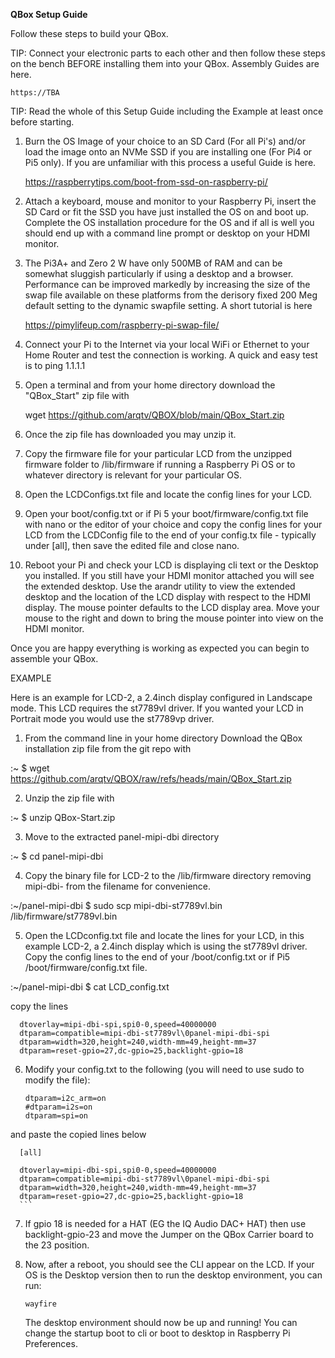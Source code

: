 **QBox Setup Guide**

Follow these steps to build your QBox.

TIP: Connect your electronic parts to each other and then follow these steps on the bench BEFORE installing them into your QBox. Assembly Guides are here.

    https://TBA

TIP: Read the whole of this Setup Guide including the Example at least once before starting.

1. Burn the OS Image of your choice to an SD Card (For all Pi's) and/or load the image onto an NVMe SSD if you are installing one (For Pi4 or Pi5 only). If you are unfamiliar with this process a useful Guide is here.

    https://raspberrytips.com/boot-from-ssd-on-raspberry-pi/

2. Attach a keyboard, mouse and monitor to your Raspberry Pi, insert the SD Card or fit the SSD you have just installed the OS on and boot up. Complete the OS installation procedure for the OS and if all is well you should end up with a command line prompt or desktop on your HDMI monitor.

3. The Pi3A+ and Zero 2 W have only 500MB of RAM and can be somewhat sluggish particularly if using a desktop and a browser. Performance can be improved markedly by increasing the size of the swap file available on these platforms from the derisory fixed 200 Meg default setting to the dynamic swapfile setting. A short tutorial is here

    https://pimylifeup.com/raspberry-pi-swap-file/
       
4. Connect your Pi to the Internet via your local WiFi or Ethernet to your Home Router and test the connection is working. A quick and easy test is to ping 1.1.1.1

5. Open a terminal and from your home directory download the "QBox_Start" zip file with

    wget https://github.com/arqtv/QBOX/blob/main/QBox_Start.zip

6. Once the zip file has downloaded you may unzip it.
  
7. Copy the firmware file for your particular LCD from the unzipped firmware folder to /lib/firmware if running a Raspberry Pi OS or to whatever directory is relevant for your particular OS.

8. Open the LCDConfigs.txt file and locate the config lines for your LCD.
  
9. Open your boot/config.txt or if Pi 5 your boot/firmware/config.txt file with nano or the editor of your choice and copy the config lines for your LCD from the LCDConfig file to the end of your config.tx file - typically under [all], then save the edited file and close nano.   

10. Reboot your Pi and check your LCD is displaying cli text or the Desktop you installed. If you still have your HDMI monitor attached you will see the extended desktop. Use the arandr utility to view the extended desktop and the location of the LCD display with respect to the HDMI display. The mouse pointer defaults to the LCD display area. Move your mouse to the right and down to bring the mouse pointer into view on the HDMI monitor.

Once you are happy everything is working as expected you can begin to assemble your QBox.  


EXAMPLE

Here is an example for LCD-2, a 2.4inch display configured in Landscape mode. This LCD requires the st7789vl driver. If you wanted your LCD in Portrait mode you would use the st7789vp driver. 

1. From the command line in your home directory Download the QBox installation zip file from the git repo with

:~ $ wget https://github.com/arqtv/QBOX/raw/refs/heads/main/QBox_Start.zip

2. Unzip the zip file with

:~ $ unzip QBox-Start.zip

3. Move to the extracted panel-mipi-dbi directory

:~ $ cd panel-mipi-dbi

4. Copy the binary file for LCD-2 to the /lib/firmware directory removing mipi-dbi- from the filename for convenience.

:~/panel-mipi-dbi $ sudo scp mipi-dbi-st7789vl.bin /lib/firmware/st7789vl.bin
   
5. Open the LCDconfig.txt file and locate the lines for your LCD, in this example LCD-2, a 2.4inch display which is using the st7789vl driver. Copy the config lines to the end of your /boot/config.txt or if Pi5 /boot/firmware/config.txt file. 

:~/panel-mipi-dbi $ cat LCD_config.txt

copy the lines 

      dtoverlay=mipi-dbi-spi,spi0-0,speed=40000000
      dtparam=compatible=mipi-dbi-st7789vl\0panel-mipi-dbi-spi
      dtparam=width=320,height=240,width-mm=49,height-mm=37
      dtparam=reset-gpio=27,dc-gpio=25,backlight-gpio=18
      
6. Modify your config.txt to the following (you will need to use sudo to modify the file):

      ```text
      dtparam=i2c_arm=on
      #dtparam=i2s=on
      dtparam=spi=on

and paste the copied lines below
      
      [all]
      
      dtoverlay=mipi-dbi-spi,spi0-0,speed=40000000
      dtparam=compatible=mipi-dbi-st7789vl\0panel-mipi-dbi-spi
      dtparam=width=320,height=240,width-mm=49,height-mm=37
      dtparam=reset-gpio=27,dc-gpio=25,backlight-gpio=18
      ```
      
 7.  If gpio 18 is needed for a HAT (EG the IQ Audio DAC+ HAT) then use backlight-gpio-23 and move the Jumper on the QBox Carrier board to the 23 position.

 8. Now, after a reboot, you should see the CLI appear on the LCD. If your OS is the Desktop version then to run the desktop environment, you can run:
      ```text
      wayfire
      ```
      The desktop environment should now be up and running! You can change the startup boot to cli or boot to desktop in Raspberry Pi Preferences.

